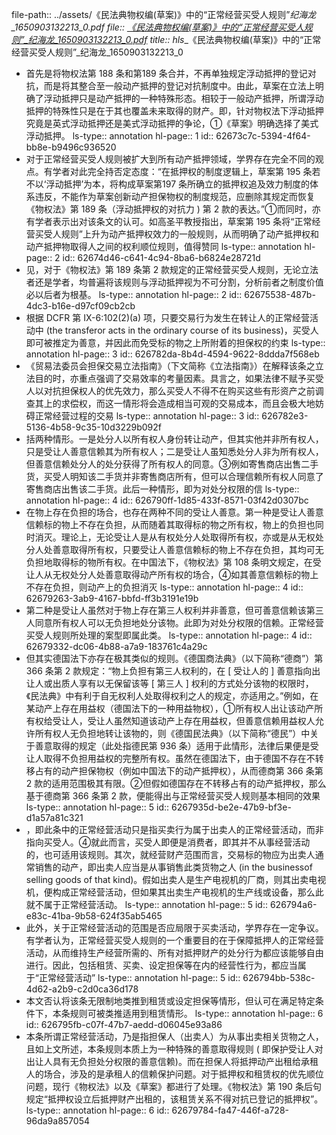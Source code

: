 file-path:: ../assets/《民法典物权编(草案)》中的“正常经营买受人规则”_纪海龙_1650903132213_0.pdf
file:: [《民法典物权编(草案)》中的“正常经营买受人规则”_纪海龙_1650903132213_0.pdf](../assets/《民法典物权编(草案)》中的“正常经营买受人规则”_纪海龙_1650903132213_0.pdf)
title:: hls__《民法典物权编(草案)》中的“正常经营买受人规则”_纪海龙_1650903132213_0

- 首先是将物权法第 188 条和第189 条合并，不再单独规定浮动抵押的登记对抗，而是将其整合至一般动产抵押的登记对抗制度中。由此，草案在立法上明确了浮动抵押只是动产抵押的一种特殊形态。相较于一般动产抵押，所谓浮动抵押的特殊性只是在于其也覆盖未来取得的财产。即，针对物权法下浮动抵押究竟是英式浮动抵押还是美式浮动抵押的争论，①《草案》明确选择了美式浮动抵押。
  ls-type:: annotation
  hl-page:: 1
  id:: 62673c7c-5394-4f64-bb8e-b9496c936520
- 对于正常经营买受人规则被扩大到所有动产抵押领域，学界存在完全不同的观点。有学者对此完全持否定态度：“在抵押权的制度逻辑上，草案第 195 条若不以‘浮动抵押’为本，将构成草案第197 条所确立的抵押权追及效力制度的体系违反，不能作为草案创新动产担保物权的制度规范，应删除其规定而恢复《物权法》第 189 条（浮动抵押权的对抗力 ) 第 2 款的表达。”①而同时，亦有学者表示出对该条文的认可。如高圣平教授指出，草案第 195 条将“正常经营买受人规则”上升为动产抵押权效力的一般规则，从而明确了动产抵押权和动产抵押物取得人之间的权利顺位规则，值得赞同
  ls-type:: annotation
  hl-page:: 2
  id:: 62674d46-c641-4c94-8ba6-b6824e28721d
- 见，对于《物权法》第 189 条第 2 款规定的正常经营买受人规则，无论立法者还是学者，均普遍将该规则与浮动抵押视为不可分割，分析前者之制度价值必以后者为根基。
  ls-type:: annotation
  hl-page:: 2
  id:: 62675538-487b-4dc3-b16e-d97cf09cb2cb
- 根据 DCFR 第 IX-6:102(2)(a) 项，只要交易行为发生在转让人的正常经营活动中 (the transferor acts in the ordinary course of its business)，买受人即可被推定为善意，并因此而免受标的物之上所附着的担保权的约束
  ls-type:: annotation
  hl-page:: 3
  id:: 626782da-8b4d-4594-9622-8ddda7f568eb
- 《贸易法委员会担保交易立法指南》（下文简称《立法指南》）在解释该条之立法目的时，亦重点强调了交易效率的考量因素。具言之，如果法律不赋予买受人以对抗担保权人的优先效力，那么买受人不得不在购买这些有形资产之前调查其上的求偿权，而这一情形将会造成相当可观的交易成本，而且会极大地妨碍正常经营过程的交易
  ls-type:: annotation
  hl-page:: 3
  id:: 626782e3-5136-4b58-9c35-10d3229b092f
- 括两种情形。一是处分人以所有权人身份转让动产，但其实他并非所有权人，只是受让人善意信赖其为所有权人；二是受让人虽知悉处分人非为所有权人，但善意信赖处分人的处分获得了所有权人的同意。③例如寄售商店出售二手货，买受人明知该二手货并非寄售商店所有，但可以合理信赖所有权人同意了寄售商店出售该二手货。此后一种情形，即为对处分权限的信
  ls-type:: annotation
  hl-page:: 4
  id:: 626790ff-1d85-433f-8571-03f42d0307bc
- 在物上存在负担的场合，也存在两种不同的受让人善意。第一种是受让人善意信赖标的物上不存在负担，从而随着其取得标的物之所有权，物上的负担也同时消灭。理论上，无论受让人是从有权处分人处取得所有权，亦或是从无权处分人处善意取得所有权，只要受让人善意信赖标的物上不存在负担，其均可无负担地取得标的物所有权。在中国法下，《物权法》第 108 条明文规定，在受让人从无权处分人处善意取得动产所有权的场合，④如其善意信赖标的物上不存在负担，则动产上的负担消灭
  ls-type:: annotation
  hl-page:: 4
  id:: 62679263-3ab9-4167-bbfd-ff3b3191e19b
- 第二种是受让人虽然对于物上存在第三人权利并非善意，但可善意信赖该第三人同意所有权人可以无负担地处分该物。此即为对处分权限的信赖。正常经营买受人规则所处理的案型即属此类。
  ls-type:: annotation
  hl-page:: 4
  id:: 62679332-dc06-4b88-a7a9-183761c4a29c
- 但其实德国法下亦存在极其类似的规则。《德国商法典》（以下简称“德商”）第 366 条第 2 款规定：“物上负担有第三人权利的，在 [ 受让人的 ] 善意指向出让人或出质人享有以无保留该等 [ 第三人 ] 权利的方式处分该物的权限时，《民法典》中有利于自无权利人处取得权利之人的规定，亦适用之。”例如，在某动产上存在用益权（德国法下的一种用益物权），①所有权人出让该动产所有权给受让人，受让人虽然知道该动产上存在用益权，但善意信赖用益权人允许所有权人无负担地转让该物的，则《德国民法典》（以下简称“德民”）中关于善意取得的规定（此处指德民第 936 条）适用于此情形，法律后果便是受让人取得不负担用益权的完整所有权。虽然在德国法下，由于德国不存在不转移占有的动产担保物权（例如中国法下的动产抵押权），从而德商第 366 条第 2 款的适用范围极其有限。②但假如德国存在不转移占有的动产抵押权，那么基于德商第 366 条第 2 款，便能得出与正常经营买受人规则基本相同的效果
  ls-type:: annotation
  hl-page:: 5
  id:: 6267935d-be2e-47b9-bf3e-d1a57a81c321
- ，即此条中的正常经营活动只是指买卖行为属于出卖人的正常经营活动，而非指向买受人。④就此而言，买受人即便是消费者，即其并不从事经营活动的，也可适用该规则。其次，就经营财产范围而言，交易标的物应为出卖人通常销售的动产，即出卖人应当是从事销售此类货物之人 (in the  businessof  selling goods of  that    kind)。假如出卖人是生产电视机的厂商，则其出卖电视机，便构成正常经营活动，但如果其出卖生产电视机的生产线或设备，那么此就不属于正常经营活动。
  ls-type:: annotation
  hl-page:: 5
  id:: 626794a6-e83c-41ba-9b58-624f35ab5465
- 此外，关于正常经营活动的范围是否应局限于买卖活动，学界存在一定争议。有学者认为，正常经营买受人规则的一个重要目的在于保障抵押人的正常经营活动，从而维持生产经营所需的、所有对抵押财产的处分行为都应该能够自由进行。因此，包括租赁、买卖、设定担保等在内的经营性行为，都应当属于“正常经营活动”
  ls-type:: annotation
  hl-page:: 5
  id:: 626794bb-538c-4d62-a2b9-c2d0ca36d178
- 本文否认将该条无限制地类推到租赁或设定担保等情形，但认可在满足特定条件下，本条规则可被类推适用到租赁情形。
  ls-type:: annotation
  hl-page:: 6
  id:: 626795fb-c07f-47b7-aedd-d06045e93a86
- 本条所谓正常经营活动，乃是指担保人（出卖人）为从事出卖相关货物之人，且如上文所述，本条规则本质上为一种特殊的善意取得规则 ( 即保护受让人对出让人具有无负担处分权限的善意信赖)。而在担保人将抵押动产出租给承租人的场合，涉及的是承租人的信赖保护问题。对于抵押权和租赁权的优先顺位问题，现行《物权法》以及《草案》都进行了处理。《物权法》第 190 条后句规定“抵押权设立后抵押财产出租的，该租赁关系不得对抗已登记的抵押权”。
  ls-type:: annotation
  hl-page:: 6
  id:: 62679784-fa47-446f-a728-96da9a857054